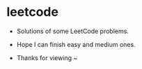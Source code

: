 # leetcode

* Solutions of some LeetCode problems.

* Hope I can finish easy and medium ones.

* Thanks for viewing ~
